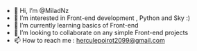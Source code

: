 - 👋 Hi, I’m @MiladNz
- 👀 I’m interested in Front-end development , Python and Sky :)
- 🌱 I’m currently learning basics of Front-end
- 💞️ I’m looking to collaborate on any simple Front-end projects 
- 📫 How to reach me : herculepoirot2099@gmail.com

<!---
MiladNz/MiladNz is a ✨ special ✨ repository because its `README.md` (this file) appears on your GitHub profile.
You can click the Preview link to take a look at your changes.
--->

